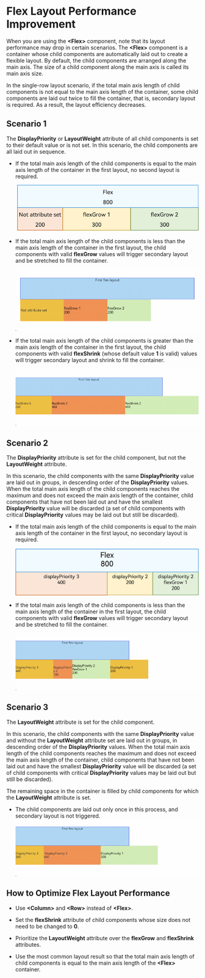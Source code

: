 # Flex Layout Performance Improvement


When you are using the **\<Flex>** component, note that its layout performance may drop in certain scenarios. The **\<Flex>** component is a container whose child components are automatically laid out to create a flexible layout. By default, the child components are arranged along the main axis. The size of a child component along the main axis is called its main axis size.


In the single-row layout scenario, if the total main axis length of child components is not equal to the main axis length of the container, some child components are laid out twice to fill the container, that is, secondary layout is required. As a result, the layout efficiency decreases.


## Scenario 1

The **DisplayPriority** or **LayoutWeight** attribute of all child components is set to their default value or is not set. In this scenario, the child components are all laid out in sequence.


- If the total main axis length of the child components is equal to the main axis length of the container in the first layout, no second layout is required.

  ![layout-performance-1](figures/layout-performance-1.png)

- If the total main axis length of the child components is less than the main axis length of the container in the first layout, the child components with valid **flexGrow** values will trigger secondary layout and be stretched to fill the container.

  ![layout-performace-2](figures/layout-performace-2.gif)

- If the total main axis length of the child components is greater than the main axis length of the container in the first layout, the child components with valid **flexShrink** (whose default value **1** is valid) values will trigger secondary layout and shrink to fill the container.
  
  ![layout-performace-3](figures/layout-performace-3.gif)


## Scenario 2

The **DisplayPriority** attribute is set for the child component, but not the **LayoutWeight** attribute.


In this scenario, the child components with the same **DisplayPriority** value are laid out in groups, in descending order of the **DisplayPriority** values. When the total main axis length of the child components reaches the maximum and does not exceed the main axis length of the container, child components that have not been laid out and have the smallest **DisplayPriority** value will be discarded (a set of child components with critical **DisplayPriority** values may be laid out but still be discarded).


- If the total main axis length of the child components is equal to the main axis length of the container in the first layout, no secondary layout is required.
  
  ![layout-performance-4](figures/layout-performance-4.png)
  
- If the total main axis length of the child components is less than the main axis length of the container in the first layout, the child components with valid **flexGrow** values will trigger secondary layout and be stretched to fill the container.
  
  ![layout-performace-5](figures/layout-performace-5.gif)


## Scenario 3

The **LayoutWeight** attribute is set for the child component.

In this scenario, the child components with the same **DisplayPriority** value and without the **LayoutWeight** attribute set are laid out in groups, in descending order of the **DisplayPriority** values. When the total main axis length of the child components reaches the maximum and does not exceed the main axis length of the container, child components that have not been laid out and have the smallest **DisplayPriority** value will be discarded (a set of child components with critical **DisplayPriority** values may be laid out but still be discarded).


The remaining space in the container is filled by child components for which the **LayoutWeight** attribute is set.


- The child components are laid out only once in this process, and secondary layout is not triggered.
  ![layout-performace-6](figures/layout-performace-6.gif)


## How to Optimize Flex Layout Performance

- Use **\<Column>** and **\<Row>** instead of **\<Flex>**.

- Set the **flexShrink** attribute of child components whose size does not need to be changed to **0**.

- Prioritize the **LayoutWeight** attribute over the **flexGrow** and **flexShrink** attributes.

- Use the most common layout result so that the total main axis length of child components is equal to the main axis length of the **\<Flex>** container.
